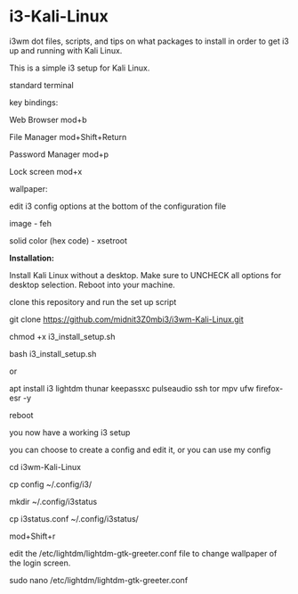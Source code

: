 # i3-Kali-Linux
i3wm dot files, scripts, and tips on what packages to install in order to get i3 up and running with Kali Linux.

This is a simple i3 setup for Kali Linux. 

standard terminal

key bindings:

Web Browser mod+b

File Manager mod+Shift+Return  

Password Manager mod+p  

Lock screen mod+x 


wallpaper:

edit i3 config options at the bottom of the configuration file

image - feh

solid color (hex code) - xsetroot


**Installation:**

Install Kali Linux without a desktop. Make sure to UNCHECK all options for desktop selection. Reboot into your machine.

clone this repository and run the set up script

git clone https://github.com/midnit3Z0mbi3/i3wm-Kali-Linux.git

chmod +x i3_install_setup.sh

bash i3_install_setup.sh


or

apt install i3 lightdm thunar keepassxc pulseaudio ssh tor mpv ufw firefox-esr -y

reboot

you now have a working i3 setup

you can choose to create a config and edit it, or you can use my config

cd i3wm-Kali-Linux

cp config ~/.config/i3/

mkdir ~/.config/i3status

cp i3status.conf ~/.config/i3status/

mod+Shift+r

edit the /etc/lightdm/lightdm-gtk-greeter.conf file to change wallpaper of the login screen.

sudo nano /etc/lightdm/lightdm-gtk-greeter.conf
